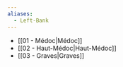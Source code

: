 ```yaml
---
aliases:
  - Left-Bank
---
```

- [[01 - Médoc|Médoc]]
- [[02 - Haut-Médoc|Haut-Médoc]]
- [[03 - Graves|Graves]]